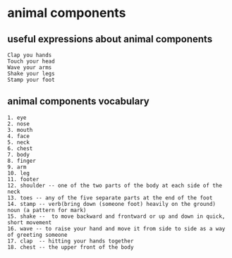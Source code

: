# animal components

## useful expressions about animal components	
	Clap you hands
	Touch your head
	Wave your arms
	Shake your legs
	Stamp your foot 

##  animal components  vocabulary

	1. eye 
	2. nose
	3. mouth
	4. face
	5. neck
	6. chest  
	7. body
	8. finger
	9. arm
	10. leg
	11. footer 
	12. shoulder -- one of the two parts of the body at each side of the neck
	13. toes -- any of the five separate parts at the end of the foot
	14. stamp -- verb(bring down (someone foot) heavily on the ground)  noun (a pattern for mark)
	15. shake --  to move backward and frontward or up and down in quick, short movement
	16. wave -- to raise your hand and move it from side to side as a way of greeting someone
	17. clap  -- hitting your hands together
	18. chest -- the upper front of the body